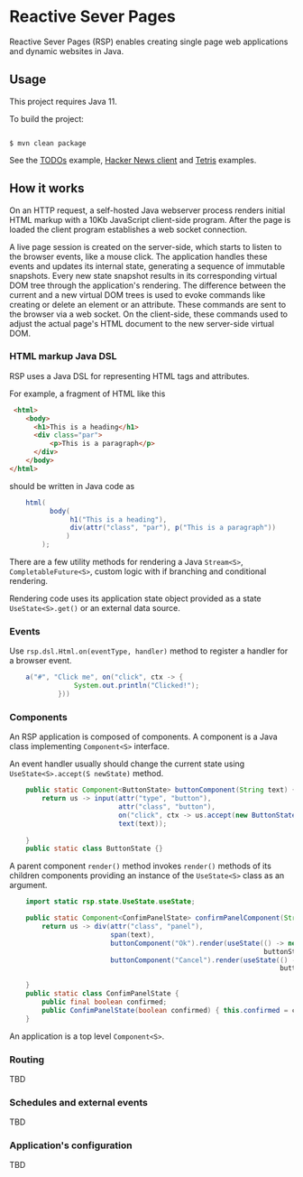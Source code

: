 # Reactive Sever Pages

Reactive Sever Pages (RSP) enables creating single page web applications and dynamic websites in Java.

## Usage

This project requires Java 11. 

To build the project:

```

$ mvn clean package

```

See the [TODOs](https://github.com/vadimv/reactive-server-pages/blob/master/src/main/java/rsp/examples/todos/JettyTodos.java) example,
[Hacker News client](https://github.com/vadimv/reactive-server-pages/blob/master/src/main/java/rsp/examples/hnapi/JettyHn.java)
and [Tetris](https://github.com/vadimv/reactive-server-pages/blob/master/src/main/java/rsp/examples/tetris/Tetris.java) examples.

## How it works

On an HTTP request, a self-hosted Java webserver process renders initial HTML markup with a 10Kb JavaScript client-side program. 
After the page is loaded the client program establishes a web socket connection. 

A live page session is created on the server-side, which starts to listen to the browser events, like a mouse click. 
The application handles these events and updates its internal state, generating a sequence of immutable snapshots. 
Every new state snapshot results in its corresponding virtual DOM tree through the application's rendering. 
The difference between the current and a new virtual DOM trees is used to evoke commands like creating or delete an element
or an attribute. These commands are sent to the browser via a web socket.
On the client-side, these commands used to adjust the actual page's HTML document to the new server-side virtual DOM.


### HTML markup Java DSL

RSP uses a Java DSL for representing HTML tags and attributes.

For example, a fragment of HTML like this

```html
 <html>    
    <body>
      <h1>This is a heading</h1>
      <div class="par">
          <p>This is a paragraph</p>
      </div>
    </body>
</html> 
```

should be written in Java code as

```java
    html(
          body(
               h1("This is a heading"),
               div(attr("class", "par"), p("This is a paragraph"))
              ) 
        );
```

There are a few utility methods for rendering a Java ``Stream<S>``, ``CompletableFuture<S>``, custom logic with if branching
and conditional rendering.

Rendering code uses its application state object provided as a state ``UseState<S>.get()`` or an external data source. 

  
### Events

Use ``rsp.dsl.Html.on(eventType, handler)`` method to register a handler for a browser event.

```java
    a("#", "Click me", on("click", ctx -> {
                System.out.println("Clicked!");    
            }))
```

### Components

An RSP application is composed of components. A component is a Java class implementing ``Component<S>`` interface.

An event handler usually should change the current state using ``UseState<S>.accept(S newState)`` method.

```java
    public static Component<ButtonState> buttonComponent(String text) {
        return us -> input(attr("type", "button"),
                           attr("class", "button"),     
                           on("click", ctx -> us.accept(new ButtonState())),
                           text(text));
        
    }
    public static class ButtonState {}
```

A parent component ``render()`` method invokes ``render()`` methods of its children components
providing an instance of the ``UseState<S>`` class as an argument. 

```java
    import static rsp.state.UseState.useState;

    public static Component<ConfimPanelState> confirmPanelComponent(String text) {
        return us -> div(attr("class", "panel"),
                         span(text),
                         buttonComponent("Ok").render(useState(() -> new ButtonState(), 
                                                               buttonState -> us.accept(new ConfimPanelState(true)))),
                         buttonComponent("Cancel").render(useState(() -> new ButtonState(), 
                                                                   buttonState -> us.accept(new ConfimPanelState(false))));
        
    }
    public static class ConfimPanelState {
        public final boolean confirmed;
        public ConfimPanelState(boolean confirmed) { this.confirmed = confirmed; }
    }
```
An application is a top level ``Component<S>``.

### Routing

TBD

### Schedules and external events

TBD

### Application's configuration

TBD
   